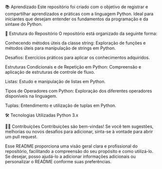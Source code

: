 📚 Aprendizado
Este repositório foi criado com o objetivo de registrar e compartilhar aprendizados e práticas com a linguagem Python. Ideal para iniciantes que desejam entender os fundamentos da programação e da sintaxe do Python.

🚀 Estrutura do Repositório
O repositório está organizado da seguinte forma:

Conhecendo métodos úteis da classe string: Exploração de funções e métodos úteis para manipulação de strings em Python.

Desafios: Exercícios práticos para aplicar os conhecimentos adquiridos.

Estruturas Condicionais e de Repetição em Python: Compreensão e aplicação de estruturas de controle de fluxo.

Listas: Estudo e manipulação de listas em Python.

Tipos de Operadores com Python: Exploração dos diferentes operadores disponíveis na linguagem.

Tuplas: Entendimento e utilização de tuplas em Python.

🛠️ Tecnologias Utilizadas
Python 3.x

👨‍💻 Contribuições
Contribuições são bem-vindas! Se você tem sugestões, melhorias ou novos desafios para adicionar, sinta-se à vontade para abrir um pull request.


Esse README proporciona uma visão geral clara e profissional do repositório, facilitando a compreensão do seu propósito e como utilizá-lo. Se desejar, posso ajudá-lo a adicionar informações adicionais ou personalizar o README conforme suas preferências.
